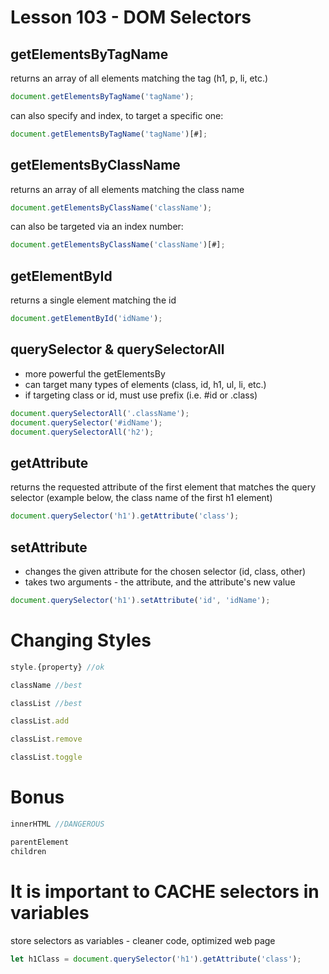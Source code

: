 # Lesson 103 - DOM Selectors

## getElementsByTagName

returns an array of all elements matching the tag (h1, p, li, etc.)

```javascript
document.getElementsByTagName('tagName');
```
can also specify and index, to target a specific one:

```javascript
document.getElementsByTagName('tagName')[#];
```


## getElementsByClassName
returns an array of all elements matching the class name
```javascript
document.getElementsByClassName('className');
```

can also be targeted via an index number:
```javascript
document.getElementsByClassName('className')[#];
```

## getElementById
returns a single element matching the id
```javascript
document.getElementById('idName');
```
## querySelector & querySelectorAll
- more powerful the getElementsBy
- can target many types of elements (class, id, h1, ul, li, etc.)
- if targeting class or id, must use prefix (i.e. #id or .class)
```javascript
document.querySelectorAll('.className'); 
document.querySelector('#idName');
document.querySelectorAll('h2');
```

## getAttribute
returns the requested attribute of the first element that matches the query selector (example below, the class name of the first h1 element)
```javascript
document.querySelector('h1').getAttribute('class');
```

## setAttribute
- changes the given attribute for the chosen selector (id, class, other)
- takes two arguments - the attribute, and the attribute's new value

```javascript
document.querySelector('h1').setAttribute('id', 'idName');
```

# Changing Styles
```javascript
style.{property} //ok

className //best

classList //best

classList.add

classList.remove

classList.toggle
```
# Bonus
```javascript
innerHTML //DANGEROUS
```

```javascript
parentElement
children
```

# It is important to CACHE selectors in variables
store selectors as variables - cleaner code, optimized web page
```javascript
let h1Class = document.querySelector('h1').getAttribute('class');
```
